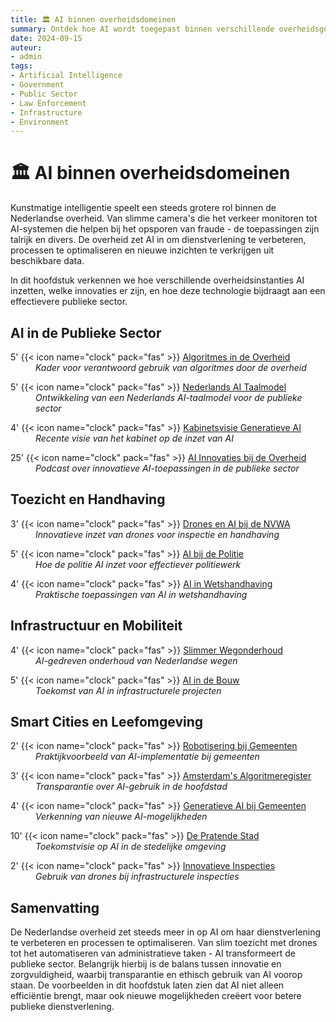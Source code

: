```yaml
---
title: 🏛️ AI binnen overheidsdomeinen
summary: Ontdek hoe AI wordt toegepast binnen verschillende overheidsgebieden, van toezicht en handhaving tot infrastructuur en milieu.
date: 2024-09-15
auteur:
- admin
tags:
- Artificial Intelligence
- Government
- Public Sector
- Law Enforcement
- Infrastructure
- Environment
---
```


<style>
.article-description {
  display: block;
  margin-left: 40px;
}
</style>

# 🏛️ AI binnen overheidsdomeinen

Kunstmatige intelligentie speelt een steeds grotere rol binnen de Nederlandse overheid. Van slimme camera's die het verkeer monitoren tot AI-systemen die helpen bij het opsporen van fraude - de toepassingen zijn talrijk en divers. De overheid zet AI in om dienstverlening te verbeteren, processen te optimaliseren en nieuwe inzichten te verkrijgen uit beschikbare data.

In dit hoofdstuk verkennen we hoe verschillende overheidsinstanties AI inzetten, welke innovaties er zijn, en hoe deze technologie bijdraagt aan een effectievere publieke sector.

## AI in de Publieke Sector

5' {{< icon name="clock" pack="fas" >}} [Algoritmes in de Overheid](https://www.digitaleoverheid.nl/overzicht-van-alle-onderwerpen/algoritmes/algoritmekader/)<br>
<span class="article-description">*Kader voor verantwoord gebruik van algoritmes door de overheid*</span>

5' {{< icon name="clock" pack="fas" >}} [Nederlands AI Taalmodel](https://nlaic.com/projecten/gpt-nl-een-eigen-open-taalmodel-voor-nederland/)<br>
<span class="article-description">*Ontwikkeling van een Nederlands AI-taalmodel voor de publieke sector*</span>

4' {{< icon name="clock" pack="fas" >}} [Kabinetsvisie Generatieve AI](https://www.rijksoverheid.nl/documenten/kamerstukken/2024/01/18/kamerbrief-bij-overheidsbrede-visie-generatieve-ai-artificiele-intelligentie)<br>
<span class="article-description">*Recente visie van het kabinet op de inzet van AI*</span>

25' {{< icon name="clock" pack="fas" >}} [AI Innovaties bij de Overheid](https://open.spotify.com/show/34vm5zMEFyXIiRp9bFzLyJ)<br>
<span class="article-description">*Podcast over innovatieve AI-toepassingen in de publieke sector*</span>

## Toezicht en Handhaving

3' {{< icon name="clock" pack="fas" >}} [Drones en AI bij de NVWA](https://nlaic.com/publieke-diensten/marktvisie-voor-ai-beeldherkenning-met-drones-mede-gelanceerd-door-nl-aic/)<br>
<span class="article-description">*Innovatieve inzet van drones voor inspectie en handhaving*</span>

5' {{< icon name="clock" pack="fas" >}} [AI bij de Politie](https://www.uu.nl/organisatie/alumni/alumni-over-morgen/alle-verhalen/bas-testerink)<br>
<span class="article-description">*Hoe de politie AI inzet voor effectiever politiewerk*</span>

4' {{< icon name="clock" pack="fas" >}} [AI in Wetshandhaving](https://www.bnr.nl/nieuws/technologie/10515656/bekijk-ai-als-een-ervaren-maar-niet-zo-n-snuggere-collega)<br>
<span class="article-description">*Praktische toepassingen van AI in wetshandhaving*</span>

## Infrastructuur en Mobiliteit

4' {{< icon name="clock" pack="fas" >}} [Slimmer Wegonderhoud](https://www.binnenlandsbestuur.nl/digitaal/rijkswaterstaat-maakt-infrastructuur-slimmer-met-behulp-van-kunstmatige-intelligentie)<br>
<span class="article-description">*AI-gedreven onderhoud van Nederlandse wegen*</span>

5' {{< icon name="clock" pack="fas" >}} [AI in de Bouw](https://www.letsbuild.com/nl/blog/artificial-intelligence-future-construction)<br>
<span class="article-description">*Toekomst van AI in infrastructurele projecten*</span>

## Smart Cities en Leefomgeving

2' {{< icon name="clock" pack="fas" >}} [Robotisering bij Gemeenten](https://vng.nl/praktijkvoorbeelden/robot-met-ai-functie-werkt-3-jaar-achterstand-weg)<br>
<span class="article-description">*Praktijkvoorbeeld van AI-implementatie bij gemeenten*</span>

3' {{< icon name="clock" pack="fas" >}} [Amsterdam's Algoritmeregister](https://www.amsterdam.nl/innovatie/digitalisering-technologie/algoritmeregister/)<br>
<span class="article-description">*Transparantie over AI-gebruik in de hoofdstad*</span>

4' {{< icon name="clock" pack="fas" >}} [Generatieve AI bij Gemeenten](https://www.gemeente.nu/bedrijfsvoering/digitalisering/generatieve-ai-voor-gemeenten-nog-een-zoektocht/)<br>
<span class="article-description">*Verkenning van nieuwe AI-mogelijkheden*</span>

10' {{< icon name="clock" pack="fas" >}} [De Pratende Stad](https://decorrespondent.nl/9148/in-de-stad-van-de-toekomst-praten-lantaarnpalen-mee-en-burgers-niet/2704b9ee-2939-0ea1-0cae-cf446620f2c3)<br>
<span class="article-description">*Toekomstvisie op AI in de stedelijke omgeving*</span>

2' {{< icon name="clock" pack="fas" >}} [Innovatieve Inspecties](https://rwsinnoveert.nl/focuspunten/data-iv/@208874/bruginspectie-drones/)<br>
<span class="article-description">*Gebruik van drones bij infrastructurele inspecties*</span>

## Samenvatting

De Nederlandse overheid zet steeds meer in op AI om haar dienstverlening te verbeteren en processen te optimaliseren. Van slim toezicht met drones tot het automatiseren van administratieve taken - AI transformeert de publieke sector. Belangrijk hierbij is de balans tussen innovatie en zorgvuldigheid, waarbij transparantie en ethisch gebruik van AI voorop staan. De voorbeelden in dit hoofdstuk laten zien dat AI niet alleen efficiëntie brengt, maar ook nieuwe mogelijkheden creëert voor betere publieke dienstverlening.